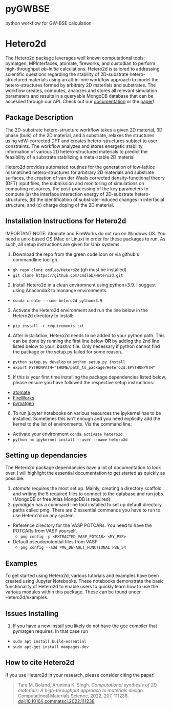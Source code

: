 # pyGWBSE
python workflow for GW-BSE calculation
# Hetero2d
The Hetero2d package leverages well known computational tools: pymatgen, MPInterfaces, atomate, fireworks, and custodian to perform high-throughput *ab-initio* calculations. Hetero2d is tailored to addressing scientific questions regarding the stability of 2D-substrate hetero-structured materials using an all-in-one workflow approach to model the hetero-structures formed by arbitrary 2D materials and substrates. The workflow creates, computes, analyzes and stores all relevant simulation parameters and results in a queryable MongoDB database that can be accessed through our API. Check out our [documentation](https://cmdlab.github.io/Hetero2d/) or the [paper](https://doi.org/10.1016/j.commatsci.2022.111238)!

## Package Description
The 2D-substrate hetero-structure workflow takes a given 2D material, 3D phase (bulk) of the 2D material, and a substrate, relaxes the structures using vdW-corrected DFT and creates hetero-structures subject to user constraints. The workflow analyzes and stores energetic stability information of various 2D hetero-structured materials to predict the feasibility of a substrate stabilizing a meta-stable 2D material

Hetero2d provides automated routines for the generation of low-lattice mismatched hetero-structures for arbitrary 2D materials and substrate surfaces, the creation of van der Waals corrected density-functional theory (DFT) input files, the submission and monitoring of simulations on computing resources, the post-processing of the key parameters to compute (a) the interface interaction energy of 2D-substrate hetero-structures, (b) the identification of substrate-induced changes in interfacial structure, and (c) charge doping of the 2D material.

## Installation Instructions for Hetero2d
IMPORTANT NOTE: Atomate and FireWorks do not run on Windows OS. You need a unix-based OS (Mac or Linux) in order for these packages to run. As such, all setup instructions are given for Unix systems. 

1. Download the repo from the green code icon or via github's commandline tool gh. 
- ``gh repo clone cmdlab/Hetero2d`` (gh must be installed)
- ``git clone https://github.com/cmdlab/Hetero2d.git``
2. Install Hetero2d in a clean enviromnent using python=3.9. I suggest using Anaconda3 to manange environments. 
- ``conda create --name hetero2d python=3.9``
3. Activate the Hetero2d environment and run the line below in the Hetero2d directory to install:
- ``pip install -r requirements.txt``
4. After installation, Hetero2d needs to be added to your python path. This can be done by running the first line below **OR** by adding the 2nd line listed below to your *.bashrc* file. Only necessary if python cannot find the package or the setup.py failed for some reason.
- ``python setup.py develop`` or ``python setup.py install`` 
- ``export PYTHONPATH="$HOME/path_to_package/Hetero2d:$PYTHONPATH"``
5. If this is your first time installing the package dependencies listed below, please ensure you have followed the respective setup instructions:
- [atomate](https://atomate.org/)  
- [FireWorks](https://materialsproject.github.io/fireworks/installation.html)
- [pymatgen](https://pymatgen.org/installation.html)
6. To run jupyter notebooks on various resources the ipykernel has to be installed. Sometimes this isn't enough and you need explicitly add the kernel to the list of environments. Via the command line:
- Activate your environment ``conda activate hetero2d``
- ``python -m ipykernel install --user --name hetero2d``

## Setting up dependancies
The Hetero2d package dependancies have a lot of documentation to look over. I will highlight the essential documentation to get started as quickly as possible.
1. *atomate* requires the most set up. Mainly, creating a directory scaffold and writing the 5 required files to connect to the database and run jobs. (MongoDB or free Atlas MongoDB is required) 
2. *pymatgen* has a command line tool installed to set up default directory paths called pmg. There are 2 essential commands you have to run to use Hetero2d on any system. 
- Reference directory for the VASP POTCARs. You need to have the POTCARs from VASP yourself.
  - `pmg config -p <EXTRACTED_VASP_POTCAR> <MY_PSP>` 
- Default pseudopotential files from VASP 
  - `pmg config --add PMG_DEFAULT_FUNCTIONAL PBE_54`

## Examples
To get started using Hetero2d, various tutorials and examples have been created using Jupyter Notebooks. These notebooks demonstrate the basic functionality of Hetero2d to enable users to quickly learn how to use the various modules within this package. These can be found under Hetero2d/examples.

## Issues Installing
1. If you have a new install you likely do not have the gcc compiler that pymatgen requires. In that case run 
- `sudo apt install build-essential`
- `sudo apt-get install manpages-dev`

## How to cite Hetero2d
If you use Hetero2d in your research, please consider citing the paper!

> Tara M. Boland, Arunima K. Singh. *Computational synthesis of 2D materials: A high-throughput approach to materials design.* Computational Materials Science, 2022, 207, 111238. [doi:10.1016/j.commatsci.2022.111238](https://doi.org/10.1016/j.commatsci.2022.111238)
